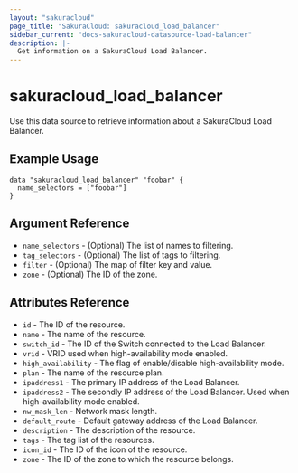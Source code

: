 ```yaml
---
layout: "sakuracloud"
page_title: "SakuraCloud: sakuracloud_load_balancer"
sidebar_current: "docs-sakuracloud-datasource-load-balancer"
description: |-
  Get information on a SakuraCloud Load Balancer.
---
```


# sakuracloud\_load\_balancer

Use this data source to retrieve information about a SakuraCloud Load Balancer.

## Example Usage

```hcl
data "sakuracloud_load_balancer" "foobar" {
  name_selectors = ["foobar"]
}
```

## Argument Reference

 * `name_selectors` - (Optional) The list of names to filtering.
 * `tag_selectors` - (Optional) The list of tags to filtering.
 * `filter` - (Optional) The map of filter key and value.
 * `zone` - (Optional) The ID of the zone.

## Attributes Reference

* `id` - The ID of the resource.
* `name` - The name of the resource.
* `switch_id` - The ID of the Switch connected to the Load Balancer.
* `vrid` - VRID used when high-availability mode enabled.
* `high_availability` - The flag of enable/disable high-availability mode.
* `plan` - The name of the resource plan. 
* `ipaddress1` - The primary IP address of the Load Balancer.
* `ipaddress2` - The secondly IP address of the Load Balancer. Used when high-availability mode enabled.
* `nw_mask_len` - Network mask length.
* `default_route` - Default gateway address of the Load Balancer.	 
* `description` - The description of the resource.
* `tags` - The tag list of the resources.
* `icon_id` - The ID of the icon of the resource.
* `zone` - The ID of the zone to which the resource belongs.
